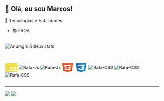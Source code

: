 
## 👋 Olá, eu sou Marcos!

🚀 Tecnologias e Habilidades

- 📚 PROA
##
  
![Anurag's GitHub stats](https://github-readme-stats.vercel.app/api?username=vmaarcos&show_icons=true&theme=radical)

##

<div style="display: inline_block"><br>
  <img align="center" alt="Rafa-Js" height="30" width="40" src="https://raw.githubusercontent.com/devicons/devicon/master/icons/javascript/javascript-plain.svg">
    <img align="center" alt="Rafa-Js" height="30" width="40" src="https://raw.githubusercontent.com/jmnote/z-icons/master/svg/java.svg">
    <img align="center" alt="Rafa-Js" height="30" width="40" src="https://raw.githubusercontent.com/jmnote/z-icons/master/svg/git.svg">
  <img align="center" alt="Rafa-HTML" height="30" width="40" src="https://raw.githubusercontent.com/devicons/devicon/master/icons/html5/html5-original.svg">
  <img align="center" alt="Rafa-CSS" height="30" width="40" src="https://raw.githubusercontent.com/devicons/devicon/master/icons/css3/css3-original.svg">
    <img align="center" alt="Rafa-CSS" height="30" width="40" src="https://raw.githubusercontent.com/danielcranney/readme-generator/main/public/icons/skills/react-colored.svg">
     <img align="center" alt="Rafa-CSS" height="30" width="40" src="https://raw.githubusercontent.com/danielcranney/readme-generator/main/public/icons/skills/nodejs-colored.svg">
      <img align="center" alt="Rafa-CSS" height="30" width="40" src="https://raw.githubusercontent.com/danielcranney/readme-generator/main/public/icons/skills/mysql-colored.svg">
   
  
  ##
 <hr>
<div> 
  <a href="https://www.instagram.com/v.maarcos_/" target="_blank"><img src="https://img.shields.io/badge/-Instagram-%23E4405F?style=for-the-badge&logo=instagram&logoColor=white" target="_blank"></a>
  <a href="https://www.linkedin.com/in/marcos-vinicios-02174b24b/" target="_blank"><img src="https://img.shields.io/badge/-LinkedIn-%230077B5?style=for-the-badge&logo=linkedin&logoColor=white" target="_blank"></a> 
  
</div>
